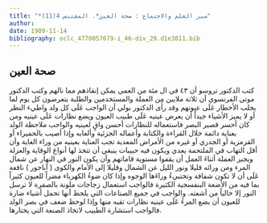```yaml
---
title: "*سير العلم والاجتماع : صحة العين*. المقتبس 4(11)"
author: 
date: 1909-11-14
bibliography: oclc_4770057679-i_46-div_29.d1e3811.bib
---
```




##  صحة العين 


 كتب  الدكتور تروسو  أن  ٤٣  في ال  مئة  من العمي يمكن إنقاذهم مما نالهم وكتب الدكتور موتي الفرنسوي أن  ثلاثة  ملايين من العملة والمستخدمين والطلبة يتعرضون كل يوم لما يجلب الأخطار عَلَى عيونهم وقد رأَى  الدكتور بولي  أن الواجب عَلَى كل ولد واطيء النظر أو لا يميز الأشياء جيداً أن يعرض عينيه عَلَى طبيب العيون ويضع نظارات عَلَى عينيه ومن كان أحسر قصير البصر فاستعماله للنظارات أحسن واقٍ لعينيه والواجب ملاحظة الولد بعناية دائمة خلال القراءة والكتابة وأعماله الجزئية وألعابه وإذا أصيب بالحميراء أو القرمزية أو الجدري أو غيره من الأمراض المعدية تجب العناية بعينيه من وراء الغاية وأن أقل التهاب في الملتحمة يعدي ويكون فيه حبيبات ينبغي أن تتخذ لها أنواع الوقاية والعزلة ويجبر العملة أثناءَ العمل أن يقفوا مستوية قاماتهم وأن يكون النور في النهار عن شمال المرء ومن ورائه قليلا ونور الليل عن الشمال وقليلا إلى الأمام والكوى ( آباجور ) نافعة عَلَى أن لا تكون شفافة وتختبيءُ وراءَها الوجوه وإذا كان ضوءُ الكهرباء مضراً   للعيون كثيراً بما فيه من الأضعة البنفسجية الكثيرة فالواجب استعمال زجاجات ملونة بالصفرة لا ترسل النور إلا خالياً من أشعته. والواجب في جميع الصناعات التي يلحظ أنها تحمل أشياء ضارة للعيون أن يضع المرءُ عَلَى عينيه نظارات تقيه منها وإذا لوحظ ضعف في بصر الولد فالواجب استشارة الطبيب لاتخاذ الصنعة التي يختارها. 
